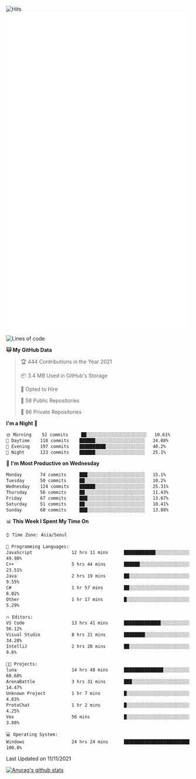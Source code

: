![Hits](https://hits.seeyoufarm.com/api/count/incr/badge.svg?url=https%3A%2F%2Fgithub.com%2Fkokose1234&count_bg=%2379C83D&title_bg=%23555555&icon=apple.svg&icon_color=%23E7E7E7&title=hits&edge_flat=false)
<br/>
![Metrics](https://github.com/kokose1234/kokose1234/blob/main/github-metrics.svg)

<!--START_SECTION:waka-->
![Lines of code](https://img.shields.io/badge/From%20Hello%20World%20I%27ve%20Written-11.7%20million%20lines%20of%20code-blue)

**🐱 My GitHub Data** 

> 🏆 444 Contributions in the Year 2021
 > 
> 📦 3.4 MB Used in GitHub's Storage 
 > 
> 💼 Opted to Hire
 > 
> 📜 58 Public Repositories 
 > 
> 🔑 86 Private Repositories  
 > 
**I'm a Night 🦉** 

```text
🌞 Morning    52 commits     ██░░░░░░░░░░░░░░░░░░░░░░░   10.61% 
🌆 Daytime    118 commits    ██████░░░░░░░░░░░░░░░░░░░   24.08% 
🌃 Evening    197 commits    ██████████░░░░░░░░░░░░░░░   40.2% 
🌙 Night      123 commits    ██████░░░░░░░░░░░░░░░░░░░   25.1%

```
📅 **I'm Most Productive on Wednesday** 

```text
Monday       74 commits     ███░░░░░░░░░░░░░░░░░░░░░░   15.1% 
Tuesday      50 commits     ██░░░░░░░░░░░░░░░░░░░░░░░   10.2% 
Wednesday    124 commits    ██████░░░░░░░░░░░░░░░░░░░   25.31% 
Thursday     56 commits     ██░░░░░░░░░░░░░░░░░░░░░░░   11.43% 
Friday       67 commits     ███░░░░░░░░░░░░░░░░░░░░░░   13.67% 
Saturday     51 commits     ██░░░░░░░░░░░░░░░░░░░░░░░   10.41% 
Sunday       68 commits     ███░░░░░░░░░░░░░░░░░░░░░░   13.88%

```


📊 **This Week I Spent My Time On** 

```text
⌚︎ Time Zone: Asia/Seoul

💬 Programming Languages: 
JavaScript               12 hrs 11 mins      ████████████░░░░░░░░░░░░░   49.98% 
C++                      5 hrs 44 mins       ██████░░░░░░░░░░░░░░░░░░░   23.51% 
Java                     2 hrs 19 mins       ██░░░░░░░░░░░░░░░░░░░░░░░   9.55% 
C#                       1 hr 57 mins        ██░░░░░░░░░░░░░░░░░░░░░░░   8.02% 
Other                    1 hr 17 mins        █░░░░░░░░░░░░░░░░░░░░░░░░   5.29%

🔥 Editors: 
VS Code                  13 hrs 41 mins      ██████████████░░░░░░░░░░░   56.12% 
Visual Studio            8 hrs 21 mins       ████████░░░░░░░░░░░░░░░░░   34.28% 
IntelliJ                 2 hrs 20 mins       ██░░░░░░░░░░░░░░░░░░░░░░░   9.6%

🐱‍💻 Projects: 
luna                     14 hrs 48 mins      ███████████████░░░░░░░░░░   60.68% 
ArenaBattle              3 hrs 31 mins       ███░░░░░░░░░░░░░░░░░░░░░░   14.47% 
Unknown Project          1 hr 7 mins         █░░░░░░░░░░░░░░░░░░░░░░░░   4.63% 
ProtoChat                1 hr 2 mins         █░░░░░░░░░░░░░░░░░░░░░░░░   4.25% 
Vex                      56 mins             █░░░░░░░░░░░░░░░░░░░░░░░░   3.88%

💻 Operating System: 
Windows                  24 hrs 24 mins      █████████████████████████   100.0%

```


 Last Updated on 11/11/2021
<!--END_SECTION:waka-->

[![Anurag's github stats](https://github-readme-stats.vercel.app/api?username=kokose1234&theme=dracula)](https://github.com/anuraghazra/github-readme-stats)



	
